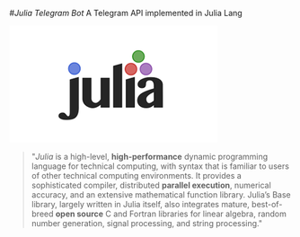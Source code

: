 #_Julia Telegram Bot_
A Telegram API implemented in Julia Lang

![Julia Lang logo](https://raw.githubusercontent.com/docker-library/docs/520519ad7db3ea9fd5d3590e836c839a0ffd6f19/julia/logo.png)

>"_Julia_ is a high-level, **high-performance** dynamic programming language for technical computing, with syntax that is familiar to users of other technical computing environments. It provides a sophisticated compiler, distributed **parallel execution**, numerical accuracy, and an extensive mathematical function library. Julia’s Base library, largely written in Julia itself, also integrates mature, best-of-breed **open source** C and Fortran libraries for linear algebra, random number generation, signal processing, and string processing."
